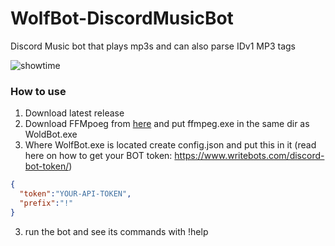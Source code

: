 # WolfBot-DiscordMusicBot
Discord Music bot that plays mp3s and can also parse IDv1 MP3 tags

![showtime](https://user-images.githubusercontent.com/6347325/94339247-b1e88780-fff8-11ea-9e42-27c99f07456e.PNG)

### How to use
1. Download latest release
2. Download FFMpoeg from [here](https://github.com/BtbN/FFmpeg-Builds/releases/download/autobuild-2020-09-26-14-24/ffmpeg-N-99362-gf8f23a7af7-win64-gpl.zip)
and put ffmpeg.exe in the same dir as WoldBot.exe
2. Where WolfBot.exe is located create config.json and put this in it (read here on how to get your BOT token: https://www.writebots.com/discord-bot-token/)
```json
{
  "token":"YOUR-API-TOKEN",
  "prefix":"!"
}
```
3. run the bot and see its commands with !help
